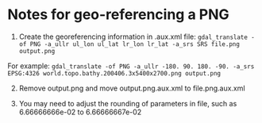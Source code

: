 Notes for geo-referencing a PNG
=========

1) Create the georeferencing information in .aux.xml file:
`gdal_translate -of PNG -a_ullr ul_lon ul_lat lr_lon lr_lat -a_srs SRS file.png output.png`

For example:
`gdal_translate -of PNG -a_ullr -180. 90. 180. -90. -a_srs EPSG:4326 world.topo.bathy.200406.3x5400x2700.png output.png`

2) Remove output.png and move output.png.aux.xml to file.png.aux.xml

3) You may need to adjust the rounding of parameters in file, such as 6.66666666e-02 to 6.66666667e-02
